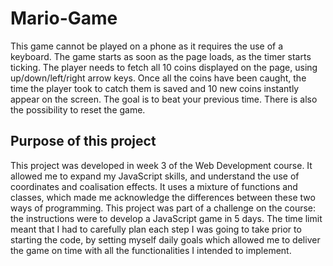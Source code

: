 # Mario-Game
This game cannot be played on a phone as it requires the use of a keyboard.
The game starts as soon as the page loads, as the timer starts ticking. The player needs to fetch all 10 coins displayed on the page, using up/down/left/right arrow keys. Once all the coins have been caught, the time the player took to catch them is saved and 10 new coins instantly appear on the screen. The goal is to beat your previous time. There is also the possibility to reset the game.
 
## Purpose of this project
This project was developed in week 3 of the Web Development course. It allowed me to expand my JavaScript skills, and understand the use of coordinates and coalisation effects. It uses a mixture of functions and classes, which made me acknowledge the differences between these two ways of programming. This project was part of a challenge on the course: the instructions were to develop a JavaScript game in 5 days. The time limit meant that I had to carefully plan each step I was going to take prior to starting the code, by setting myself daily goals which allowed me to deliver the game on time with all the functionalities I intended to implement.
  
